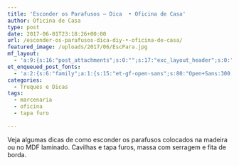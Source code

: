 ```yaml
---
title: 'Esconder os Parafusos – Dica  • Oficina de Casa'
author: Oficina de Casa
type: post
date: 2017-06-01T23:18:26+00:00
url: /esconder-os-parafusos-dica-diy-•-oficina-de-casa/
featured_image: /uploads/2017/06/EscPara.jpg
mf_layout:
  - 'a:9:{s:16:"post_attachments";s:0:"";s:17:"exc_layout_header";s:0:"";s:17:"exc_layout_slider";s:0:"";s:23:"exc_layout_revslider_id";s:0:"";s:32:"exc_layout_header_sidebar_status";s:0:"";s:25:"exc_layout_header_sidebar";s:23:"home-page-right-sidebar";s:20:"exc_layout_structure";s:10:"full-width";s:23:"exc_layout_left_sidebar";s:23:"home-page-right-sidebar";s:24:"exc_layout_right_sidebar";s:23:"home-page-right-sidebar";}'
et_enqueued_post_fonts:
  - 'a:2:{s:6:"family";a:1:{s:15:"et-gf-open-sans";s:80:"Open+Sans:300,300italic,regular,italic,600,600italic,700,700italic,800,800italic";}s:6:"subset";a:2:{i:0;s:5:"latin";i:1;s:9:"latin-ext";}}'
categories:
  - Truques e Dicas
tags:
  - marcenaria
  - oficina
  - tapa furo

---
```

Veja algumas dicas de como esconder os parafusos colocados na madeira ou no MDF laminado. Cavilhas e tapa furos, massa com serragem e fita de borda.